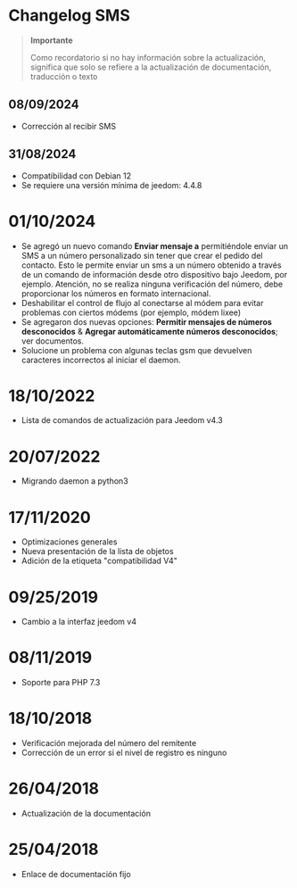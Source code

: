 # Changelog SMS

>**Importante**
>
>Como recordatorio si no hay información sobre la actualización, significa que solo se refiere a la actualización de documentación, traducción o texto

## 08/09/2024

- Corrección al recibir SMS

## 31/08/2024

- Compatibilidad con Debian 12
- Se requiere una versión mínima de jeedom: 4.4.8

# 01/10/2024

- Se agregó un nuevo comando **Enviar mensaje a** permitiéndole enviar un SMS a un número personalizado sin tener que crear el pedido del contacto. Esto le permite enviar un sms a un número obtenido a través de un comando de información desde otro dispositivo bajo Jeedom, por ejemplo. Atención, no se realiza ninguna verificación del número, debe proporcionar los números en formato internacional.
- Deshabilitar el control de flujo al conectarse al módem para evitar problemas con ciertos módems (por ejemplo, módem lixee)
- Se agregaron dos nuevas opciones: **Permitir mensajes de números desconocidos** & **Agregar automáticamente números desconocidos**; ver documentos.
- Solucione un problema con algunas teclas gsm que devuelven caracteres incorrectos al iniciar el daemon.

# 18/10/2022

- Lista de comandos de actualización para Jeedom v4.3

# 20/07/2022

- Migrando daemon a python3

# 17/11/2020

- Optimizaciones generales
- Nueva presentación de la lista de objetos
- Adición de la etiqueta "compatibilidad V4"

# 09/25/2019

- Cambio a la interfaz jeedom v4

# 08/11/2019

- Soporte para PHP 7.3

# 18/10/2018

- Verificación mejorada del número del remitente
- Corrección de un error si el nivel de registro es ninguno

# 26/04/2018

- Actualización de la documentación

# 25/04/2018

- Enlace de documentación fijo
